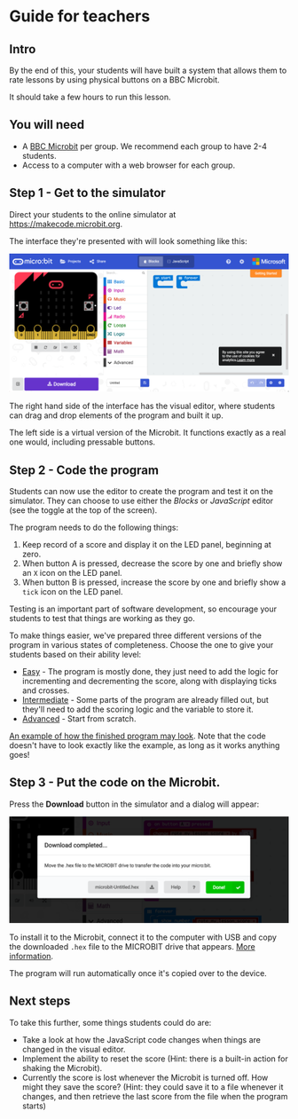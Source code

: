 # Guide for teachers

## Intro

By the end of this, your students will have built a system that allows them
to rate lessons by using physical buttons on a BBC Microbit.

It should take a few hours to run this lesson.

## You will need

* A [BBC Microbit](http://microbit.org/) per group. We recommend each group to have 2-4
students.
* Access to a computer with a web browser for each group.

## Step 1 - Get to the simulator

Direct your students to the online simulator at https://makecode.microbit.org.

The interface they're presented with will look something like this:

![](assets/0.png)

The right hand side of the interface has the visual editor, where students can drag and drop elements of the program and built it up.

The left side is a virtual version of the Microbit. It functions exactly as a real one would, including pressable buttons.

## Step 2 - Code the program

Students can now use the editor to create the program and test it on the simulator. They can choose to use either the _Blocks_ or _JavaScript_ editor (see the toggle at the top of the screen).

The program needs to do the following things:

1. Keep record of a score and display it on the LED panel, beginning at zero.
1. When button A is pressed, decrease the score by one and briefly show an `X` icon on the LED panel.
1. When button B is pressed, increase the score by one and briefly show a `tick` icon on the LED panel.

Testing is an important part of software development, so encourage your students to test that things are working as they go.

To make things easier, we've prepared three different versions of the program in various states of completeness. Choose the one to give your students based on their ability level:

* [Easy](https://makecode.microbit.org/_Hmz9LcecKHUu) - The program is mostly done, they just need to add the logic for incrementing and decrementing the score, along with displaying ticks and crosses.
* [Intermediate](https://makecode.microbit.org/_EyHAwJftdCkg) - Some parts of the program are already filled out, but they'll need to add the scoring logic and the variable to store it.
* [Advanced](https://makecode.microbit.org) - Start from scratch.

[An example of how the finished program may look](https://makecode.microbit.org/_Tq9YXJPPjEuz). Note that the code doesn't have to look exactly like the example, as long as it works anything goes!

## Step 3 - Put the code on the Microbit.

Press the **Download** button in the simulator and a dialog will appear:

![](assets/1.png)

To install it to the Microbit, connect it to the computer with USB and copy the downloaded `.hex` file to the MICROBIT drive that appears. [More information](https://makecode.microbit.org/device/usb).

The program will run automatically once it's copied over to the device.

## Next steps

To take this further, some things students could do are:

* Take a look at how the JavaScript code changes when things are changed in the visual editor.
* Implement the ability to reset the score (Hint: there is a built-in action for shaking the Microbit).
* Currently the score is lost whenever the Microbit is turned off. How might they save the score? (Hint: they could save it to a file whenever it changes, and then retrieve the last score from the file when the program starts)
